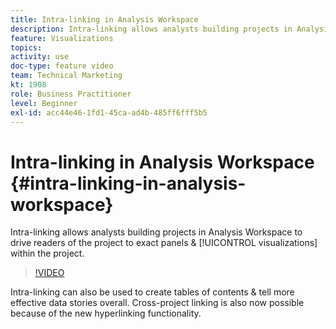 ```yaml
---
title: Intra-linking in Analysis Workspace
description: Intra-linking allows analysts building projects in Analysis Workspace to drive readers of the project to exact panels and visualizations within the project.
feature: Visualizations
topics: 
activity: use
doc-type: feature video
team: Technical Marketing
kt: 1908
role: Business Practitioner
level: Beginner
exl-id: acc44e46-1fd1-45ca-ad4b-485ff6fff5b5
---
```

# Intra-linking in Analysis Workspace {#intra-linking-in-analysis-workspace}

Intra-linking allows analysts building projects in Analysis Workspace to drive readers of the project to exact panels & [!UICONTROL visualizations] within the project.

>[!VIDEO](https://video.tv.adobe.com/v/23724/?quality=12)

Intra-linking can also be used to create tables of contents & tell more effective data stories overall. Cross-project linking is also now possible because of the new hyperlinking functionality.
